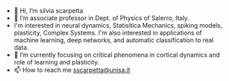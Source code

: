 - 👋 Hi, I’m silvia scarpetta
- 👀 I’m associate professor in Dept. of Physics of Salerro, Italy.
- I'm interested in neural dynamics, Statisitica Mechanics, spiking models, plasticity, Complex Systems. I'm also interested in applications of machine learning, deep networks, and automatic classification to real data.
- 🌱 I’m currently focusing on critical phenomena in cortical dynamics and role of learning and plasticity.
- 📫 How to reach me sscarpetta@unisa.it

<!---
silvia1970/silvia1970 is a ✨ special ✨ repository because its `README.md` (this file) appears on your GitHub profile.
You can click the Preview link to take a look at your changes.
--->
